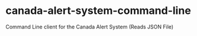 canada-alert-system-command-line
================================

Command Line client for the Canada Alert System (Reads JSON File)
